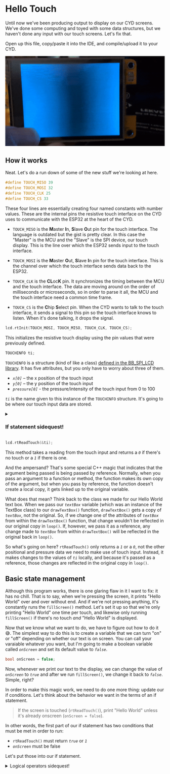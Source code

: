 # Hello Touch

Until now we've been producing output to display on our CYD screens. We've done some computing and toyed with some data structures, but we haven't done any input with our touch screens. Let's fix that.

Open up this file, copy/paste it into the IDE, and compile/upload it to your CYD.

<img src="../assets/img/07/cyd-hello-touch.gif" alt="CYD Hello Touch program">

## How it works

Neat. Let's do a run down of some of the new stuff we're looking at here.

```C++
#define TOUCH_MISO 39
#define TOUCH_MOSI 32
#define TOUCH_CLK 25
#define TOUCH_CS 33
```

These four lines are essentially creating four named constants with number values. These are the internal pins the resistive touch interface on the CYD uses to communicate with the ESP32 at the heart of the CYD.

* `TOUCH_MISO` is the **M**aster **I**n, **S**lave **O**ut pin for the touch interface. The language is outdated but the gist is pretty clear. In this case the "Master" is the MCU and the "Slave" is the SPI device, our touch display. This is the line over which the ESP32 sends input to the touch interface.

* `TOUCH_MOSI` is the **M**aster **O**ut, **S**lave **I**n pin for the touch interface. This is the channel over which the touch interface sends data back to the ESP32.

* `TOUCH_CLK` is the **CL**oc**K** pin. It synchronizes the timing between the MCU and the touch interface. The data are moving around on the order of milliseconds or microseconds, so in order to parse it all, the MCU and the touch interface need a common time frame.

* `TOUCH_CS` is the **C**hip **S**elect pin. When the CYD wants to talk to the touch interface, it sends a signal to this pin so the touch interface knows to listen. When it's done talking, it drops the signal.

```C++
lcd.rtInit(TOUCH_MOSI, TOUCH_MISO, TOUCH_CLK, TOUCH_CS);
```

This initializes the resistive touch display using the pin values that were previously defined. 

```C++
TOUCHINFO ti;
```

`TOUCHINFO` is a structure (kind of like a class) [defined in the BB_SPI_LCD library](https://github.com/bitbank2/bb_spi_lcd/blob/b243e7421397ba31c6355bad0fd90131ab29508a/src/bb_spi_lcd.h#L89). It has five attributes, but you only have to worry about three of them.

* <var>`x[0]`</var> – the x position of the touch input
* <var>`y[0]`</var> – the y position of the touch input
* <var>`pressure[0]`</var> - the pressure/intensity of the touch input from 0 to 100

<var>`ti`</var> is the name given to this instance of the `TOUCHINFO` structure. It's going to be where our touch input data are stored.

<details>
  <summary><h3>If statement sidequest!</h3></summary>

  ---
  <strong>If</strong> you already know how if statements work, <strong>then</strong> you can skip this bit, but if you haven't seen them before, you may want to take a look.

  If statements are what's known as conditionals in computer science lingo. The easiest form this takes looks like this
  
  * <i>If</i> a certain condition is met
    * do a thing
  
  or, in C++ syntax

  ```C++
  if (condition) {
    do_something();
  }
  ```

  The above `do_something()` function only runs if our condition is true. Things can get more sophisticated with the inclusion of `else`

  * <i>If</i> a certain condition is met
    * do a thing
  * or <i>else</i>
    * do something else

  ```C++
  if (condition) {
    do_something();
  } else {
    do_something_else();
  }
  ```

  In the first if statement, `do_something()` might or might not run. If the <var>`condition`</var> is false, the program will pass over it like a tiny speed bump. In the second one, either `do_something()` or `do_something_else()` is going to run no matter what, but never both. But, we can complicate things still further by adding the `else if`

  * <i>If</i> a certain condition is met
    * do a thing
  * or <i>else, if</i> another condition is met
    * do something else
  
  ```C++
  if (condition) {
    do_something();
  } else if (condition2) {
    do_something_else();
  }
  ```

  In this case, either one or the other of the two conditions might run, depending on the conditions, but never both. You can put an else at the end of the chain if you need to make sure your program does something, but you might not always need to do something. And you can chain together as many `else if`s as you want after your `if`, but you can only have one `else` and it needs to be at the end.

  ```C++
  if (condition) {
    do_something();
  } else if (condition2) {
    do_something_else();
  } else {
    do_another_thing();
  }
  ```

---
</details>

```C++
lcd.rtReadTouch(&ti);
```

This method takes a reading from the touch input and returns a <var>`0`</var> if there's no touch or a <var>`1`</var> if there is one.

And the ampersand? That's some special C++ magic that indicates that the argument being passed is being passed by reference. Normally, when you pass an argument to a function or method, the function makes its own copy of the argument, but when you pass by reference, the function doesn't create a local copy, it gets linked up to the original variable. 

What does that mean? Think back to the class we made for our Hello World text box. When we pass our <var>`textBox`</var> variable (which was an instance of the TextBox class) to our `drawTextBox()` function, `drawTextBox()` gets a copy of <var>`textBox`</var>, not the original. So, if we change one of the attributes of <var>`textBox`</var> from within the `drawTextBox()` function, that change wouldn't be reflected in our original copy in `loop()`. If, however, we pass it as a reference, any change made to <var>`textBox`</var> from within `drawTextBox()` will be reflected in the original back in `loop()`.

So what's going on here? `rtReadTouch()` only returns a <var>`1`</var> or a <var>`0`</var>, not the other positional and pressure data we need to make use of touch input. Instead, it makes changes to the values of <var>`ti`</var> locally, and because it's passed as a reference, those changes are reflected in the original copy in `loop()`.

## Basic state management

Although this program works, there is one glaring flaw in it I want to fix: it has no chill. That is to say, when we're pressing the screen, it prints "Hello World" over and over without end. And if we're not pressing anything, it's constantly runs the `fillScreen()` method. Let's set it up so that we're only printing "Hello World" one time per touch, and likewise only running `fillScreen()` if there's no touch *and* "Hello World" is displayed.

Now that we know what we want to do, we have to figure out how to do it 😅. The simplest way to do this is to create a variable that we can turn "on" or "off" depending on whether our text is on screen. You can call your varaiable whatever you want, but I'm going to make a boolean variable called <var>`onScreen`</var> and set its default value to <var>`false`</var>.

```C++
bool onScreen = false;
```

Now, whenever we print our text to the display, we can change the value of <var>`onScreen`</var> to <var>`true`</var> and after we run `fillScreen()`, we change it back to <var>`false`</var>. Simple, right?

In order to make this magic work, we need to do one more thing: update our if conditions. Let's think about the behavior we want in the terms of an if statement. 

> If the screen is touched (`rtReadTouch()`), print "Hello World" unless it's already onscreen (`onScreen = false`). 

In other words, the first part of our if statement has two conditions that must be met in order to run:

* `rtReadTouch()` must return <var>`true`</var> or <var>`1`</var>
* <var>`onScreen`</var> must be false

Let's put those into our if statement.

<details>
  <summary>Logical operators sidequest!</summary>

  ---
  
  To understand logical operators we have to start with the concept of yes or no, true, or false, on or off, and 1 and 0. It's common in programming to have to distinguish between two diametric values like this and make an action based on whether it's one or the other. This branch in logic is called a conditional, and so far, we've looked at conditionals in for loops

  ```C++
  for (int i = 0; condition; i++)
  ```

  where the conditional establishes under what conditions the for loop will continue, and in if statements

  ```C++
  if (condition)
  ```

  where the conditional establishes under what conditions a special block of code will execute. 
  
  Logical operators set conditions to resolve truth or falsehood when more than one conditional is present

  | <strong><h3>AND</h3>   | True  | False</strong> |
  |-------|-------|-------|
  | <strong>True</strong>  | True  | False |
  | <strong>False</strong> | False | False |

</details>